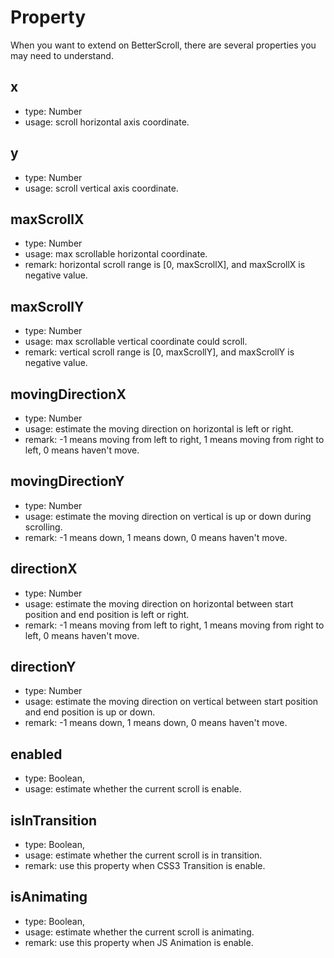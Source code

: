 # Property

When you want to extend on BetterScroll, there are several properties you may need to understand.

## x
  - type: Number
  - usage: scroll horizontal axis coordinate.

## y
  - type: Number
  - usage: scroll vertical axis coordinate.

## maxScrollX
  - type: Number
  - usage: max scrollable horizontal coordinate.
  - remark: horizontal scroll range is [0, maxScrollX], and maxScrollX is negative value.

## maxScrollY
  - type: Number
  - usage: max scrollable vertical coordinate could scroll.
  - remark: vertical scroll range is [0, maxScrollY], and maxScrollY is negative value.

## movingDirectionX
  - type: Number
  - usage: estimate the moving direction on horizontal is left or right.
  - remark: -1 means moving from left to right, 1 means moving from right to left, 0 means haven't move.

## movingDirectionY
  - type: Number
  - usage: estimate the moving direction on vertical is up or down during scrolling.
  - remark: -1 means down, 1 means down, 0 means haven't move.

## directionX
  - type: Number
  - usage: estimate the moving direction on horizontal between start position and end position is left or right.
  - remark: -1 means moving from left to right, 1 means moving from right to left, 0 means haven't move.

## directionY
  - type: Number
  - usage: estimate the moving direction on vertical between start position and end position is up or down.
  - remark: -1 means down, 1 means down, 0 means haven't move.

## enabled
  - type: Boolean,
  - usage: estimate whether the current scroll is enable.

## isInTransition
  - type: Boolean,
  - usage: estimate whether the current scroll is in transition.
  - remark: use this property when CSS3 Transition is enable.

## isAnimating
   - type: Boolean,
   - usage: estimate whether the current scroll is animating.
   - remark: use this property when JS Animation is enable.

